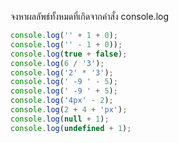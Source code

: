 จงหาผลลัพธ์ทั้งหมดที่เกิดจากคำสั่ง console.log

```js
console.log('' + 1 + 0);
console.log('' - 1 + 0));
console.log(true + false);
console.log(6 / '3');
console.log('2' * '3');
console.log(' -9 ' - 5);
console.log(' -9 ' + 5);
console.log('4px' - 2);
console.log(2 + 4 + 'px');
console.log(null + 1);
console.log(undefined + 1);
```
